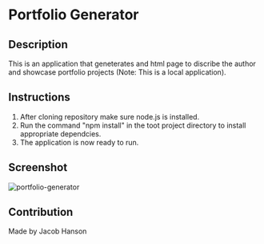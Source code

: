 # Portfolio Generator
## Description
This is an application that geneterates and html page to discribe the author and showcase portfolio projects (Note: This is a local application).

## Instructions
 1. After cloning repository make sure node.js is installed.
 2. Run the command "npm install" in the toot project directory to install appropriate dependcies.
 3. The application is now ready to run.

## Screenshot
![portfolio-generator](https://user-images.githubusercontent.com/89164466/138512724-d8721dd8-0c3c-4a63-bc5a-d22d66203c29.png)

## Contribution
Made by Jacob Hanson
